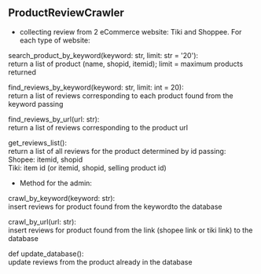 ## ProductReviewCrawler
- collecting review from 2 eCommerce website: Tiki and Shoppee. For each type of website:
  
search_product_by_keyword(keyword: str, limit: str = '20'):   
	return a list of product (name, shopid, itemid); limit = maximum products returned
  
find_reviews_by_keyword(keyword: str, limit: int = 20):  
	return a list of reviews corresponding to each product found from the keyword passing
  
find_reviews_by_url(url: str):  
	return a list of reviews corresponding to the product url
  
get_reviews_list():  
	return a list of all reviews for the product determined by id passing:  
     		Shopee: itemid, shopid  
     		Tiki: item id (or itemid, shopid, selling product id)  
  
- Method for the admin:  
  
crawl_by_keyword(keyword: str):  
	insert reviews for product found from the keywordto the database
  
crawl_by_url(url: str):  
	insert reviews for product found from the link (shopee link or tiki link) to the database
  
def update_database():  
	update reviews from the product already in the database
